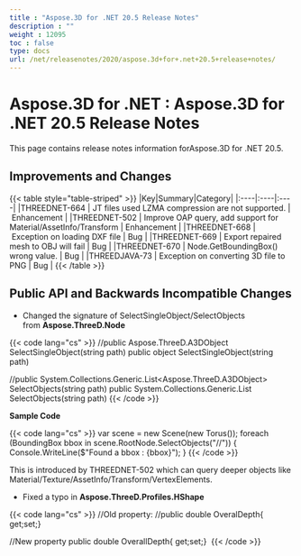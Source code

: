 ```yaml
---
title : "Aspose.3D for .NET 20.5 Release Notes" 
description : "" 
weight : 12095 
toc : false
type: docs
url: /net/releasenotes/2020/aspose.3d+for+.net+20.5+release+notes/
---
```


# Aspose.3D for .NET : Aspose.3D for .NET 20.5 Release Notes


This page contains release notes information forAspose.3D for .NET 20.5.

## Improvements and Changes

{{< table style="table-striped" >}}
|Key|Summary|Category|
|:----|:----|:----|
|THREEDNET-664 | JT files used LZMA compression are not supported. | Enhancement |
|THREEDNET-502 | Improve OAP query, add support for Material/AssetInfo/Transform | Enhancement |
|THREEDNET-668 | Exception on loading DXF file | Bug |
|THREEDNET-669 | Export repaired mesh to OBJ will fail | Bug |
|THREEDNET-670 | Node.GetBoundingBox() wrong value. | Bug |
|THREEDJAVA-73 | Exception on converting 3D file to PNG | Bug |
{{< /table >}}

## Public API and Backwards Incompatible Changes

*   Changed the signature of SelectSingleObject/SelectObjects from **Aspose.ThreeD.Node**

{{< code lang="cs" >}}
//public Aspose.ThreeD.A3DObject SelectSingleObject(string path)
public object SelectSingleObject(string path)

//public System.Collections.Generic.List<Aspose.ThreeD.A3DObject> SelectObjects(string path)
public System.Collections.Generic.List<object> SelectObjects(string path)
{{< /code >}}

**Sample Code**

{{< code lang="cs" >}}
var scene = new Scene(new Torus());
foreach (BoundingBox bbox in scene.RootNode.SelectObjects("//<BoundingBox>"))
{
     Console.WriteLine($"Found a bbox : {bbox}");
}
{{< /code >}}

This is introduced by THREEDNET-502 which can query deeper objects like Material/Texture/AssetInfo/Transform/VertexElements.

*   Fixed a typo in **Aspose.ThreeD.Profiles.HShape**

{{< code lang="cs" >}}
//Old property:
//public double OveralDepth{ get;set;}
  
//New property
public double OverallDepth{ get;set;} 
{{< /code >}}

